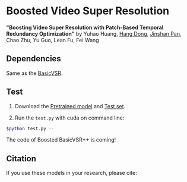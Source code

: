 # Boosted Video Super Resolution
**"Boosting Video Super Resolution with Patch-Based Temporal Redundancy Optimization"** 
by Yuhao Huang, [Hang Dong](https://sites.google.com/view/hdong/%E9%A6%96%E9%A1%B5), [Jinshan Pan](https://jspan.github.io/), Chao Zhu, Yu Guo, Lean Fu, Fei Wang

## Dependencies
Same as the [BasicVSR](https://github.com/open-mmlab/mmediting).

## Test
1. Download the [Pretrained model]() and [Test set](https://pan.baidu.com/s/1KOD4PxdOd9m-9QMuwnarlA 
).

2. Run the ``test.py`` with cuda on command line: 
```bash
$python test.py --
```

The code of Boosted BasicVSR++ is coming!

## Citation

If you use these models in your research, please cite:

	
